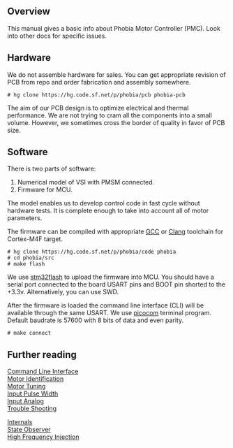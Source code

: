 ## Overview

This manual gives a basic info about Phobia Motor Controller (PMC). Look into
other docs for specific issues.

## Hardware

We do not assemble hardware for sales. You can get appropriate revision of PCB
from repo and order fabrication and assembly somewhere.

	# hg clone https://hg.code.sf.net/p/phobia/pcb phobia-pcb

The aim of our PCB design is to optimize electrical and thermal performance.
We are not trying to cram all the components into a small volume. However, we
sometimes cross the border of quality in favor of PCB size.

## Software

There is two parts of software:

1. Numerical model of VSI with PMSM connected.
2. Firmware for MCU.

The model enables us to develop control code in fast cycle without hardware
tests. It is complete enough to take into account all of motor parameters.

The firmware can be compiled with appropriate [GCC](https://gcc.gnu.org/)
or [Clang](https://clang.llvm.org/) toolchain for Cortex-M4F target.

	# hg clone https://hg.code.sf.net/p/phobia/code phobia
	# cd phobia/src
	# make flash

We use [stm32flash](https://sourceforge.net/projects/stm32flash/) to upload the
firmware into MCU. You should have a serial port connected to the board USART
pins and BOOT pin shorted to the +3.3v. Alternatively, you can use SWD.

After the firmware is loaded the command line interface (CLI) will be available
through the same USART. We use [picocom](https://github.com/npat-efault/picocom)
terminal program. Default baudrate is 57600 with 8 bits of data and even
parity.

	# make connect

## Further reading

[Command Line Interface](CLI.md)  
[Motor Identification](MotorIdentification.md)  
[Motor Tuning](MotorTuning.md)  
[Input Pulse Width](InputPulseWidth.md)  
[Input Analog](InputAnalog.md)  
[Trouble Shooting](TroubleShooting.md)  

[Internals](Internals.md)  
[State Observer](StateObserver.md)  
[High Frequency Injection](HFI.md)  

